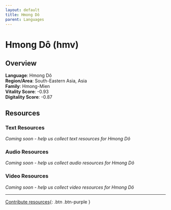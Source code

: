 ```yaml
---
layout: default
title: Hmong Dô
parent: Languages
---
```


# Hmong Dô (hmv)

## Overview

**Language**: Hmong Dô  
**Region/Area**: South-Eastern Asia, Asia  
**Family**: Hmong-Mien  
**Vitality Score**: -0.93  
**Digitality Score**: -0.87  

## Resources

### Text Resources
*Coming soon - help us collect text resources for Hmong Dô*

### Audio Resources
*Coming soon - help us collect audio resources for Hmong Dô*

### Video Resources
*Coming soon - help us collect video resources for Hmong Dô*

---

[Contribute resources](https://fairtrain.github.io/){: .btn .btn-purple }
